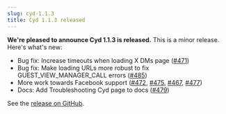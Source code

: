 ```yaml
---
slug: cyd-1.1.3
title: Cyd 1.1.3 released
---
```


**We're pleased to announce Cyd 1.1.3 is released.** This is a minor release. Here's what's new:

- Bug fix: Increase timeouts when loading X DMs page ([#471](https://github.com/lockdown-systems/cyd/pull/471))
- Bug fix: Make loading URLs more robust to fix GUEST_VIEW_MANAGER_CALL errors ([#485](https://github.com/lockdown-systems/cyd/pull/485))
- More work towards Facebook support ([#472](https://github.com/lockdown-systems/cyd/pull/472), [#475](https://github.com/lockdown-systems/cyd/pull/475), [#467](https://github.com/lockdown-systems/cyd/pull/467), [#477](https://github.com/lockdown-systems/cyd/pull/477))
- Docs: Add Troubleshooting Cyd page to docs ([#479](https://github.com/lockdown-systems/cyd/pull/479))

See the [release on GitHub](https://github.com/lockdown-systems/cyd/releases/tag/v1.1.3).
